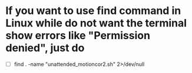 # If you want to use find command in Linux while do not want the terminal show errors like "Permission denied", just do
- [ ] find . -name "unattended_motioncor2.sh" 2>/dev/null
